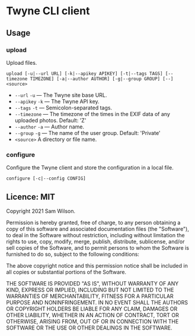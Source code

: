 Twyne CLI client
================

## Usage

### upload

Upload files.

    upload [-u|--url URL] [-k|--apikey APIKEY] [-t|--tags TAGS] [--timezone TIMEZONE] [-a|--author AUTHOR] [-g|--group GROUP] [--] <source>

* `--url` `-u` — The Twyne site base URL.
* `--apikey` `-k` — The Twyne API key.
* `--tags` `-t` — Semicolon-separated tags.
* `--timezone` — The timezone of the times in the EXIF data of any uploaded photos.
  Default: 'Z'
* `--author` `-a` — Author name.
* `--group` `-g` — The name of the user group.
  Default: 'Private'
* `<source>` A directory or file name.

### configure

Configure the Twyne client and store the configuration in a local file.

    configure [-c|--config CONFIG]

## Licence: MIT

Copyright 2021 Sam Wilson.

Permission is hereby granted, free of charge, to any person obtaining a copy of this software
and associated documentation files (the "Software"), to deal in the Software without
restriction, including without limitation the rights to use, copy, modify, merge, publish,
distribute, sublicense, and/or sell copies of the Software, and to permit persons to whom the
Software is furnished to do so, subject to the following conditions:

The above copyright notice and this permission notice shall be included in all copies or
substantial portions of the Software.

THE SOFTWARE IS PROVIDED "AS IS", WITHOUT WARRANTY OF ANY KIND, EXPRESS OR IMPLIED, INCLUDING
BUT NOT LIMITED TO THE WARRANTIES OF MERCHANTABILITY, FITNESS FOR A PARTICULAR PURPOSE AND
NONINFRINGEMENT. IN NO EVENT SHALL THE AUTHORS OR COPYRIGHT HOLDERS BE LIABLE FOR ANY CLAIM,
DAMAGES OR OTHER LIABILITY, WHETHER IN AN ACTION OF CONTRACT, TORT OR OTHERWISE, ARISING FROM,
OUT OF OR IN CONNECTION WITH THE SOFTWARE OR THE USE OR OTHER DEALINGS IN THE SOFTWARE.

